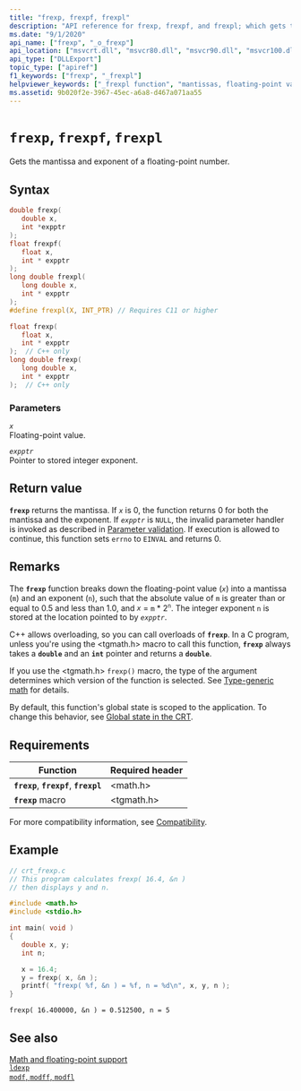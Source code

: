 ```yaml
---
title: "frexp, frexpf, frexpl"
description: "API reference for frexp, frexpf, and frexpl; which gets the mantissa and exponent of a floating-point number."
ms.date: "9/1/2020"
api_name: ["frexp", "_o_frexp"]
api_location: ["msvcrt.dll", "msvcr80.dll", "msvcr90.dll", "msvcr100.dll", "msvcr100_clr0400.dll", "msvcr110.dll", "msvcr110_clr0400.dll", "msvcr120.dll", "msvcr120_clr0400.dll", "ucrtbase.dll", "api-ms-win-crt-math-l1-1-0.dll"]
api_type: ["DLLExport"]
topic_type: ["apiref"]
f1_keywords: ["frexp", "_frexpl"]
helpviewer_keywords: ["_frexpl function", "mantissas, floating-point variables", "frexpl function", "exponent, floating-point numbers", "frexp function", "floating-point functions, mantissa and exponent"]
ms.assetid: 9b020f2e-3967-45ec-a6a8-d467a071aa55
---
```

# `frexp`, `frexpf`, `frexpl`

Gets the mantissa and exponent of a floating-point number.

## Syntax

```C
double frexp(
   double x,
   int *expptr
);
float frexpf(
   float x,
   int * expptr
);
long double frexpl(
   long double x,
   int * expptr
);
#define frexpl(X, INT_PTR) // Requires C11 or higher
```

```cpp
float frexp(
   float x,
   int * expptr
);  // C++ only
long double frexp(
   long double x,
   int * expptr
);  // C++ only
```

### Parameters

*`x`*\
Floating-point value.

*`expptr`*\
Pointer to stored integer exponent.

## Return value

**`frexp`** returns the mantissa. If *`x`* is 0, the function returns 0 for both the mantissa and the exponent. If *`expptr`* is `NULL`, the invalid parameter handler is invoked as described in [Parameter validation](../parameter-validation.md). If execution is allowed to continue, this function sets `errno` to `EINVAL` and returns 0.

## Remarks

The **`frexp`** function breaks down the floating-point value (*`x`*) into a mantissa (`m`) and an exponent (`n`), such that the absolute value of `m` is greater than or equal to 0.5 and less than 1.0, and *`x`* = `m` * 2<sup>`n`</sup>. The integer exponent `n` is stored at the location pointed to by *`expptr`*.

C++ allows overloading, so you can call overloads of **`frexp`**. In a C program, unless you're using the \<tgmath.h> macro to call this function, **`frexp`** always takes a **`double`** and an **`int`** pointer and returns a **`double`**.

If you use the \<tgmath.h> `frexp()` macro, the type of the argument determines which version of the function is selected. See [Type-generic math](../tgmath.md) for details.

By default, this function's global state is scoped to the application. To change this behavior, see [Global state in the CRT](../global-state.md).

## Requirements

| Function | Required header |
|---|---|
| **`frexp`**, **`frexpf`**, **`frexpl`** | \<math.h> |
| **`frexp`** macro | \<tgmath.h> |

For more compatibility information, see [Compatibility](../compatibility.md).

## Example

```C
// crt_frexp.c
// This program calculates frexp( 16.4, &n )
// then displays y and n.

#include <math.h>
#include <stdio.h>

int main( void )
{
   double x, y;
   int n;

   x = 16.4;
   y = frexp( x, &n );
   printf( "frexp( %f, &n ) = %f, n = %d\n", x, y, n );
}
```

```Output
frexp( 16.400000, &n ) = 0.512500, n = 5
```

## See also

[Math and floating-point support](../floating-point-support.md)\
[`ldexp`](ldexp.md)\
[`modf`, `modff`, `modfl`](modf-modff-modfl.md)
